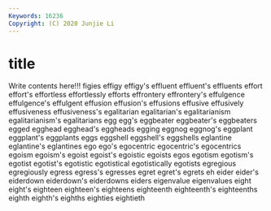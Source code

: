 ```yaml
---
Keywords: 16236
Copyright: (C) 2020 Junjie Li
---
```


# title

Write contents here!!!
figies 
effigy
effigy's 
effluent 
effluent's 
effluents 
effort 
effort's 
effortless 
effortlessly 
efforts 
effrontery
effrontery's 
effulgence 
effulgence's 
effulgent 
effusion 
effusion's 
effusions 
effusive 
effusively 
effusiveness
effusiveness's 
egalitarian 
egalitarian's 
egalitarianism 
egalitarianism's 
egalitarians 
egg 
egg's 
eggbeater 
eggbeater's
eggbeaters 
egged 
egghead 
egghead's 
eggheads 
egging 
eggnog 
eggnog's 
eggplant 
eggplant's
eggplants 
eggs 
eggshell 
eggshell's 
eggshells 
eglantine 
eglantine's 
eglantines 
ego 
ego's
egocentric 
egocentric's 
egocentrics 
egoism 
egoism's 
egoist 
egoist's 
egoistic 
egoists 
egos
egotism 
egotism's 
egotist 
egotist's 
egotistic 
egotistical 
egotistically 
egotists 
egregious 
egregiously
egress 
egress's 
egresses 
egret 
egret's 
egrets 
eh 
eider 
eider's 
eiderdown
eiderdown's 
eiderdowns 
eiders 
eigenvalue 
eigenvalues 
eight 
eight's 
eighteen 
eighteen's 
eighteens
eighteenth 
eighteenth's 
eighteenths 
eighth 
eighth's 
eighths 
eighties 
eightieth 
